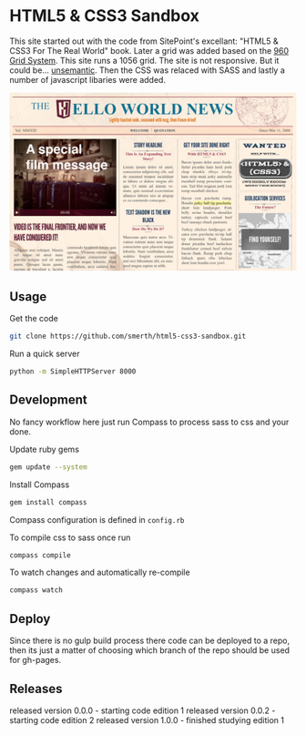# HTML5 & CSS3 Sandbox

This site started out with the code from SitePoint's excellant: "HTML5 & CSS3 For The Real World" book. Later a grid was added based on the [960 Grid System](http://960.gs/). This site runs a 1056 grid.  The site is not responsive.  But it could be... [unsemantic](http://unsemantic.com). Then the CSS was relaced with SASS and lastly a number of javascript libaries were added.

![App Screenshot](Screenshot.jpg)

## Usage

Get the code
```bash
git clone https://github.com/smerth/html5-css3-sandbox.git
```
Run a quick server
```bash
python -m SimpleHTTPServer 8000
```

## Development

No fancy workflow here just run Compass to process sass to css and your done.

Update ruby gems
```bash
gem update --system
```
Install Compass
```bash
gem install compass
```

Compass configuration is defined in ```config.rb```

To compile css to sass once run

```bash
compass compile
```

To watch changes and automatically re-compile
```bash
compass watch
```

## Deploy

Since there is no gulp build process there code can be deployed to a repo, then its just a matter of choosing which branch of the repo should be used for gh-pages.

## Releases

released version 0.0.0 - starting code edition 1
released version 0.0.2 - starting code edition 2
released version 1.0.0 - finished studying edition 1
